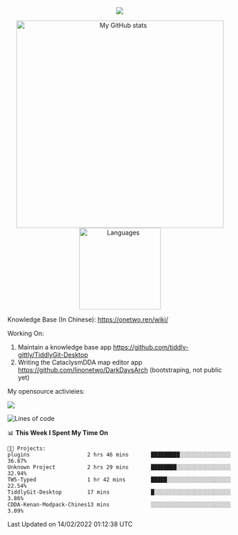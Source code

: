 <a href="https://github.com/linonetwo">
    <p align="center">
        <img src="https://github-profile-trophy.vercel.app/?username=linonetwo&column=7&theme=onedark"/>
    </p>
</a>
<a align="center" href="https://github.com/linonetwo">
  <p align="center">
    <img src="https://github-readme-stats.vercel.app/api?username=linonetwo&show_icons=true&count_private=true" alt="My GitHub stats" width="465"/>
    <img src="https://github-readme-stats.vercel.app/api/top-langs/?username=linonetwo&layout=compact&langs_count=10" alt="Languages" height="183">
  </p>
</a>

Knowledge Base (In Chinese): https://onetwo.ren/wiki/

Working On: 

1. Maintain a knowledge base app https://github.com/tiddly-gittly/TiddlyGit-Desktop
1. Writing the CataclysmDDA map editor app https://github.com/linonetwo/DarkDaysArch (bootstraping, not public yet)

My opensource activieies:

![](https://visitor-badge.glitch.me/badge?page_id=linonetwo.linonetwo)

<!--START_SECTION:waka-->
![Lines of code](https://img.shields.io/badge/From%20Hello%20World%20I%27ve%20Written-2%20Million%20lines%20of%20code-blue)

📊 **This Week I Spent My Time On** 

```text
🐱‍💻 Projects: 
plugins                  2 hrs 46 mins       █████████░░░░░░░░░░░░░░░░   36.87% 
Unknown Project          2 hrs 29 mins       ████████░░░░░░░░░░░░░░░░░   32.94% 
TW5-Typed                1 hr 42 mins        █████░░░░░░░░░░░░░░░░░░░░   22.54% 
TiddlyGit-Desktop        17 mins             █░░░░░░░░░░░░░░░░░░░░░░░░   3.86% 
CDDA-Kenan-Modpack-Chines13 mins             ░░░░░░░░░░░░░░░░░░░░░░░░░   3.09%

```


 Last Updated on 14/02/2022 01:12:38 UTC
<!--END_SECTION:waka-->
